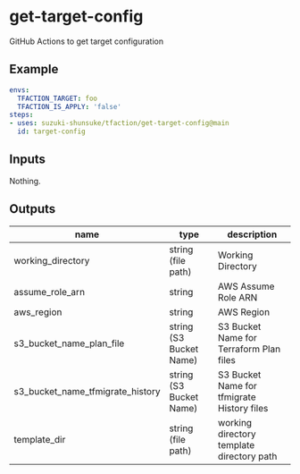 # get-target-config

GitHub Actions to get target configuration

## Example

```yaml
envs:
  TFACTION_TARGET: foo
  TFACTION_IS_APPLY: 'false'
steps:
- uses: suzuki-shunsuke/tfaction/get-target-config@main
  id: target-config
```

## Inputs

Nothing.

## Outputs

name | type | description
--- | --- | ---
working_directory | string (file path) | Working Directory
assume_role_arn | string | AWS Assume Role ARN
aws_region | string | AWS Region
s3_bucket_name_plan_file | string (S3 Bucket Name) | S3 Bucket Name for Terraform Plan files
s3_bucket_name_tfmigrate_history | string (S3 Bucket Name) | S3 Bucket Name for tfmigrate History files
template_dir | string (file path) | working directory template directory path
